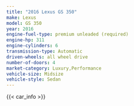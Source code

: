 ```yaml
---
title: "2016 Lexus GS 350"
make: Lexus
model: GS 350
year: 2016
engine-fuel-type: premium unleaded (required)
engine-hp: 311
engine-cylinders: 6
transmission-type: Automatic
driven-wheels: all wheel drive
number-of-doors: 4
market-category: Luxury,Performance
vehicle-size: Midsize
vehicle-style: Sedan
---
```


{{< car_info >}}
